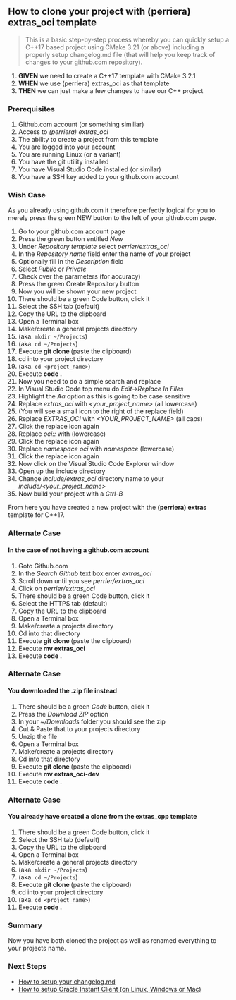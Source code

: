 
## How to clone your project with (perriera) extras_oci template
> This is a basic step-by-step process whereby you can quickly setup a C++17 based project using CMake 3.21 (or above) including a properly setup changelog.md file (that will help you keep track of changes to your github.com repository).

 1. **GIVEN** we need to create a C++17 template with CMake 3.2.1
 2. **WHEN** we use (perriera) extras_oci as that template
 3. **THEN** we can just make a few changes to have our C++ project

### Prerequisites
 1. Github.com account (or something similiar)
 2. Access to *(perriera) extras_oci* 
 3. The ability to create a project from this template
 4. You are logged into your account
 5. You are running Linux (or a variant) 
 6. You have the git utility installed
 7. You have Visual Studio Code installed (or similar) 
 8. You have a SSH key added to your github.com account

### Wish Case
As you already using github.com it therefore perfectly logical for you to merely press the green NEW button to the left of your github.com page. 

 1. Go to your github.com account page 
 2. Press the green button entitled *New*
 3. Under *Repository template s*elect *perrier/extras_oci*
 4. In the *Repository name* field enter the name of your project
 5. Optionally fill in the *Description* field
 6. Select *Public* or *Private*
 7. Check over the parameters (for accuracy)
 8. Press the green Create Repository button
 9. Now you will be shown your new project
 10. There should be a green Code button, click it
 11. Select the SSH tab (default)
 12. Copy the URL to the clipboard
 13. Open a Terminal box
 14. Make/create a general projects directory 
 15. (aka. `mkdir ~/Projects`)
 15. (aka. `cd ~/Projects`)
 16. Execute **git clone <url>** (paste the clipboard)
 17. cd into your project directory 
 18. (aka. `cd <project_name>`)
 19. Execute **code .** 
 20. Now you need to do a simple search and replace
 21. In Visual Studio Code top menu do  *Edit->Replace In Files*
 22. Highlight the *Aa* option as this is going to be case sensitive
 23. Replace *extras_oci* with *<your_project_name>* (all lowercase)
 24. (You will see a small icon to the right of the replace field)
 25. Replace *EXTRAS_OCI* with *<YOUR_PROJECT_NAME>* (all caps)
 26. Click the replace icon again
 27. Replace *oci::* with *<your projects three letter acronym>* (lowercase)
 28. Click the replace icon again
 29. Replace *namespace oci* with *namespace <your projects three letter acronym>* (lowercase)
 30. Click the replace icon again
 31. Now click on the Visual Studio Code Explorer window 
 32. Open up the include directory
 33. Change *include/extras_oci* directory name to your *include/<your_project_name>*
 34. Now build your project with a *Ctrl-B*

From here you have created a new project with the **(perriera) extras** template for C++17. 

### Alternate Case
#### In the case of not having a github.com account
 1. Goto Github.com 
 2. In the *Search Github* text box enter *extras_oci*
 3. Scroll down until you see *perrier/extras_oci*
 4. Click on  *perrier/extras_oci*
 5. There should be a green Code button, click it
 6. Select the HTTPS tab (default)
 7. Copy the URL to the clipboard
 8. Open a Terminal box
 9. Make/create a projects directory
 10. Cd into that directory
 11. Execute **git clone <url>** (paste the clipboard)
 12. Execute **mv extras_oci <name of your project>**
 13. Execute **code .** 

### Alternate Case
#### You downloaded the .zip file instead
 1. There should be a green *Code* button, click it
 2. Press the *Download ZIP* option
 3. In your *~/Downloads* folder you should see the zip
 4. Cut & Paste that to your projects directory
 5. Unzip the file 
 6. Open a Terminal box
 7. Make/create a projects directory
 8. Cd into that directory
 9. Execute **git clone <url>** (paste the clipboard)
 10. Execute **mv extras_oci-dev <name of your project>**
 11. Execute **code .** 

### Alternate Case
#### You already have created a clone from the extras_cpp template
 1. There should be a green Code button, click it
 2. Select the SSH tab (default)
 3. Copy the URL to the clipboard
 4. Open a Terminal box
 5. Make/create a general projects directory 
 6. (aka. `mkdir ~/Projects`)
 7. (aka. `cd ~/Projects`)
 8. Execute **git clone <url>** (paste the clipboard)
 9. cd into your project directory 
 10. (aka. `cd <project_name>`)
 11. Execute **code .** 

### Summary 
Now you have both cloned the project as well as renamed everything to your projects name. 

### Next Steps
 - [How to setup your changelog.md](https://github.com/perriera/extras_oci/blob/dev/docs/CHANGELOG.md)
- [How to setup Oracle Instant Client (on Linux, Windows or Mac)](https://github.com/perriera/extras_oci/blob/dev/docs/ORACLE.md)


